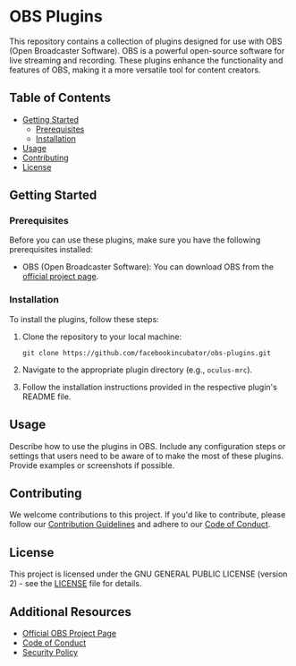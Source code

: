

# OBS Plugins

This repository contains a collection of plugins designed for use with OBS (Open Broadcaster Software). OBS is a powerful open-source software for live streaming and recording. These plugins enhance the functionality and features of OBS, making it a more versatile tool for content creators.

## Table of Contents

- [Getting Started](#getting-started)
  - [Prerequisites](#prerequisites)
  - [Installation](#installation)
- [Usage](#usage)
- [Contributing](#contributing)
- [License](#license)

## Getting Started

### Prerequisites

Before you can use these plugins, make sure you have the following prerequisites installed:

- OBS (Open Broadcaster Software): You can download OBS from the [official project page](https://obsproject.com/).

### Installation

To install the plugins, follow these steps:

1. Clone the repository to your local machine:

   ```shell
   git clone https://github.com/facebookincubator/obs-plugins.git
   ```

2. Navigate to the appropriate plugin directory (e.g., `oculus-mrc`).

3. Follow the installation instructions provided in the respective plugin's README file.

## Usage

Describe how to use the plugins in OBS. Include any configuration steps or settings that users need to be aware of to make the most of these plugins. Provide examples or screenshots if possible.

## Contributing

We welcome contributions to this project. If you'd like to contribute, please follow our [Contribution Guidelines](CONTRIBUTING.md) and adhere to our [Code of Conduct](CODE_OF_CONDUCT.md).

## License

This project is licensed under the GNU GENERAL PUBLIC LICENSE (version 2) - see the [LICENSE](LICENSE) file for details.

## Additional Resources

- [Official OBS Project Page](https://obsproject.com/)
- [Code of Conduct](CODE_OF_CONDUCT.md)
- [Security Policy](SECURITY.md)
